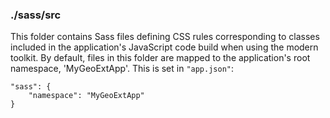 ### ./sass/src

This folder contains Sass files defining CSS rules corresponding to classes
included in the application's JavaScript code build when using the modern toolkit.
By default, files in this folder are mapped to the application's root namespace, 'MyGeoExtApp'.
This is set in `"app.json"`:

    "sass": {
        "namespace": "MyGeoExtApp"
    }